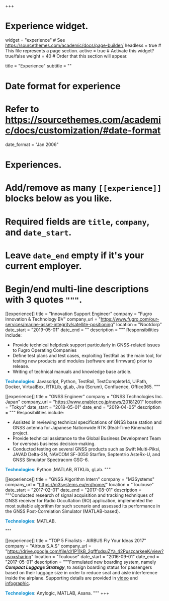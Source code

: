 +++
# Experience widget.
widget = "experience"  # See https://sourcethemes.com/academic/docs/page-builder/
headless = true  # This file represents a page section.
active = true  # Activate this widget? true/false
weight = 40  # Order that this section will appear.

title = "Experience"
subtitle = ""

# Date format for experience
#   Refer to https://sourcethemes.com/academic/docs/customization/#date-format
date_format = "Jan 2006"

# Experiences.
#   Add/remove as many `[[experience]]` blocks below as you like.
#   Required fields are `title`, `company`, and `date_start`.
#   Leave `date_end` empty if it's your current employer.
#   Begin/end multi-line descriptions with 3 quotes `"""`.
[[experience]]
  title = "Innovation Support Engineer"
  company = "Fugro Innovation & Technology BV"
  company_url = "https://www.fugro.com/our-services/marine-asset-integrity/satellite-positioning"
  location = "Nootdorp"
  date_start = "2019-05-01"
  date_end = ""
  description = """
  Responsibilities include:

  * Provide technical helpdesk support particularly in GNSS-related issues to Fugro Operating Companies
  * Define test plans and test cases, exploiting TestRail as the main tool, for testing new products and modules (software and firmware) prior to release.
  * Writing of technical manuals and knowledge base article.

  <span style="color: #0088cc;">**Technologies**</span>: Javascript, Python, TestRail, TestComplete14, UiPath, Docker, VirtualBox, RTKLib, gLab, Jira (Scrum), Confluence, Office365.
  """

[[experience]]
  title = "GNSS Engineer"
  company = "GNSS Technologies Inc. Japan"
  company_url = "https://www.enabler.co.jp/news/20181201"
  location = "Tokyo"
  date_start = "2018-05-01"
  date_end = "2019-04-05"
  description = """
  Resposibilities include:

  * Assisted in reviewing technical specifications of GNSS base station and GNSS antenna for Japanese Nationwide RTK (Real-Time Kinematic) project.
  * Provide technical assistance to the Global Business Development Team for overseas business decision-making.
  * Conducted testing on several GNSS products such as Swift Multi-Piksi, JAVAD Delta-3N, NAVCOM SF-3050 Starfire, Septentrio AsteRx-U, and GNSS Simulator Spectracom GSG-6.

  <span style="color: #0088cc;">**Technologies**</span>: Python ,MATLAB, RTKLib, gLab.
  """


[[experience]]
  title = "GNSS Algorithm Intern"
  company = "M3Systems"
  company_url = "https://m3systems.eu/en/home/"
  location = "Toulouse"
  date_start = "2017-02-01"
  date_end = "2017-08-01"
  description = """Conducted research of signal acquisition and tracking techniques of GNSS receiver for Radio Occultation (RO) application, implemented the most suitable algorithm for such scenario and assessed its performance in the GNSS Post-Correlation Simulator (MATLAB-based).

  <span style="color: #0088cc;">**Technologies**</span>: MATLAB.

  """

[[experience]]
  title = "TOP 5 Finalists - AIRBUS Fly Your Ideas 2017"
  company = "Airbus S.A.S"
  company_url = "https://drive.google.com/file/d/1P11kB_2gfffxdsuZYa_42PuszcarkeeK/view?usp=sharing"
  location = "Toulouse"
  date_start = "2016-09-01"
  date_end = "2017-05-01"
  description = """Formulated new boarding system, namely **_Compact Luggage Strategy_**, to assign boarding status for passengers based on their luggage size in order to reduce seat and aisle interference inside the airplane. Supporting details are provided in [video](https://youtu.be/vEzm0MMzbpI) and  [infographic](https://drive.google.com/file/d/1Uasek7d2HVpYyin-dCFoG6zaybWui4qi/view?usp=sharing).

  <span style="color: #0088cc;">**Technologies**</span>: Anylogic, MATLAB, Asana.
  """
+++
